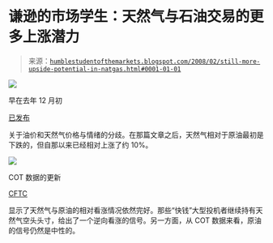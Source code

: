 <!--yml

类别：未分类

日期：2024-05-18 01:13:21

-->

# 谦逊的市场学生：天然气与石油交易的更多上涨潜力

> 来源：[`humblestudentofthemarkets.blogspot.com/2008/02/still-more-upside-potential-in-natgas.html#0001-01-01`](https://humblestudentofthemarkets.blogspot.com/2008/02/still-more-upside-potential-in-natgas.html#0001-01-01)

![](https://blogger.googleusercontent.com/img/b/R29vZ2xl/AVvXsEhYHjbwPh0aMXyfUY_9oPWk-eXN4XbKF4qmcavIYmx3pp5Mm1Qfagsc4SYoinQ_qbw1V6uELGCyGp7_rS2nU7smzlxRF0jpC6dCwVQJgVl4ygsvieTyBM6z12XZ-D1OqGVBTW97eHObBg6t/s1600-h/NG-CL+Relative.JPG)

早在去年 12 月初

[已发布](http://humblestudentofthemarkets.blogspot.com/2007/12/interesting-oil-and-natgas-divergence.html)

关于油价和天然气价格与情绪的分歧。在那篇文章之后，天然气相对于原油最初是下跌的，但自那以来已经相对上涨了约 10%。

![](https://blogger.googleusercontent.com/img/b/R29vZ2xl/AVvXsEgRJnJ7SSrTvrPrU7x0MgWqHLFXYU4nneW1WwTepw_oq3Qz1jwtc73xrjES1DsRfn8GHHlgy-z2L-8E3TCijUNLS3mBPCIp5ImOWNwBwBkpzrtrdpPvOyvxfuraNCFe938BccRL8tpSKBl0/s1600-h/NG-CL+COT.JPG)

COT 数据的更新

[CFTC](http://www.cftc.gov/marketreports/commitmentsoftraders/index.htm)

显示了天然气与原油的相对看涨情况依然完好。那些“快钱”大型投机者继续持有天然气空头头寸，给出了一个逆向看涨的信号。另一方面，从 COT 数据来看，原油的信号仍然是中性的。
